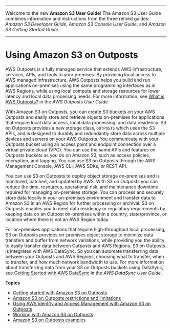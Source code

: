 --------

Welcome to the new **Amazon S3 User Guide**\! The Amazon S3 User Guide combines information and instructions from the three retired guides: *Amazon S3 Developer Guide*, *Amazon S3 Console User Guide*, and *Amazon S3 Getting Started Guide*\.

--------

# Using Amazon S3 on Outposts<a name="S3onOutposts"></a>

AWS Outposts is a fully managed service that extends AWS infrastructure, services, APIs, and tools to your premises\. By providing local access to AWS managed infrastructure, AWS Outposts helps you build and run applications on\-premises using the same programming interfaces as in AWS Regions, while using local compute and storage resources for lower latency and local data processing needs\. For more information, see [What is AWS Outposts?](https://docs.aws.amazon.com/outposts/latest/userguide/what-is-outposts.htm) in the *AWS Outposts User Guide*\.

With Amazon S3 on Outposts, you can create S3 buckets on your AWS Outposts and easily store and retrieve objects on\-premises for applications that require local data access, local data processing, and data residency\. S3 on Outposts provides a new storage class, `OUTPOSTS` which uses the S3 APIs, and is designed to durably and redundantly store data across multiple devices and servers on your AWS Outposts\. You communicate with your Outposts bucket using an access point and endpoint connection over a virtual private cloud \(VPC\)\. You can use the same APIs and features on Outposts buckets as you do on Amazon S3, such as access policies, encryption, and tagging\. You can use S3 on Outposts through the AWS Management Console, AWS CLI, AWS SDKs, or REST API\.

You can use S3 on Outposts to deploy object storage on\-premises and is monitored, patched, and updated by AWS\. With S3 on Outposts you can reduce the time, resources, operational risk, and maintenance downtime required for managing on\-premises storage\. You can process and securely store data locally in your on\-premises environment and transfer data to Amazon S3 in an AWS Region for further processing or archival\. S3 on Outposts enables you to meet data residency or regulatory requirements by keeping data on an Outpost on\-premises within a country, state/province, or location where there is not an AWS Region today\.

For on\-premises applications that require high\-throughput local processing, S3 on Outposts provides on\-premises object storage to minimize data transfers and buffer from network variations, while providing you the ability to easily transfer data between Outposts and AWS Regions\. S3 on Outposts is integrated with AWS DataSync\. So you can automate transferring data between your Outposts and AWS Regions, choosing what to transfer, when to transfer, and how much network bandwidth to use\. For more information about transferring data from your S3 on Outposts buckets using DataSync, see [Getting Started with AWS DataSync](https://docs.aws.amazon.com/datasync/latest/userguide/getting-started.html) in the *AWS DataSync User Guide*\.

**Topics**
+ [Getting started with Amazon S3 on Outposts](S3OutpostsGS.md)
+ [Amazon S3 on Outposts restrictions and limitations](S3OnOutpostsRestrictionsLimitations.md)
+ [Using AWS Identity and Access Management with Amazon S3 on Outposts](S3OutpostsIAM.md)
+ [Working with Amazon S3 on Outposts](WorkingWithS3Outposts.md)
+ [Amazon S3 on Outposts examples](S3OutpostsExamples.md)
